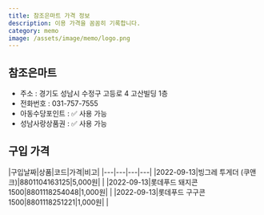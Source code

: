 ```yaml
---
title: 참조은마트 가격 정보
description: 이용 가격을 꼼꼼히 기록합니다. 
category: memo
image: /assets/image/memo/logo.png
---
```



참조은마트
---

- 주소 : 경기도 성남시 수정구 고등로 4 고산빌딩 1층
- 전화번호 : 031-757-7555
- 아동수당포인트 : ✅ 사용 가능
- 성남사랑상품권 : ✅ 사용 가능


구입 가격
---

|구입날짜|상품|코드|가격|비고|
|---|---|---|---|
|2022-09-13|빙그레 투게더 (쿠앤크)|8801104163125|5,000원|   |
|2022-09-13|롯데푸드 돼지콘1500|8801118254048|1,000원|   |
|2022-09-13|롯데푸드 구구콘1500|8801118251221|1,000원|   |


